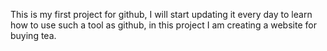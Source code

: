 This is my first project for github, I will start updating it every day to learn how to use such a tool as github, in this project I am creating a website for buying tea.
